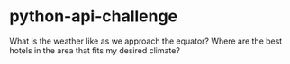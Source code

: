 # python-api-challenge
What is the weather like as we approach the equator?
Where are the best hotels in the area that fits my desired climate?
